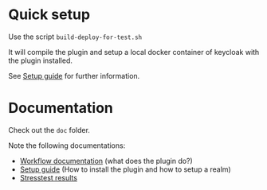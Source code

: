 
Quick setup
===========

Use the script `build-deploy-for-test.sh`

It will compile the plugin and setup a local docker container of keycloak with the plugin installed.

See [Setup guide](doc/setup-guide.md) for further information.

Documentation
=============

Check out the `doc` folder.

Note the following documentations:

* [Workflow documentation](doc/workflows.md) (what does the plugin do?)
* [Setup guide](doc/setup-guide.md) (How to install the plugin and how to setup a realm)
* [Stresstest results](doc/stresstest/results/stresstest-results.md)